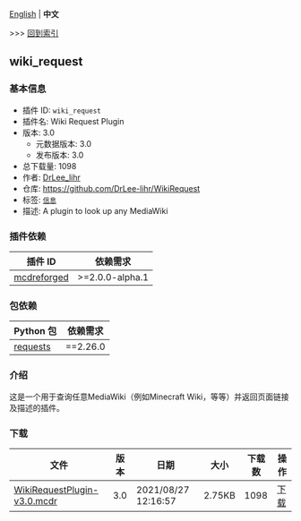 [English](readme.md) | **中文**

\>\>\> [回到索引](/readme-zh_cn.md)

## wiki_request

### 基本信息

- 插件 ID: `wiki_request`
- 插件名: Wiki Request Plugin
- 版本: 3.0
  - 元数据版本: 3.0
  - 发布版本: 3.0
- 总下载量: 1098
- 作者: [DrLee_lihr](https://github.com/DrLee-lihr)
- 仓库: https://github.com/DrLee-lihr/WikiRequest
- 标签: [`信息`](/labels/information/readme-zh_cn.md)
- 描述: A plugin to look up any MediaWiki

### 插件依赖

| 插件 ID | 依赖需求 |
| --- | --- |
| [mcdreforged](https://github.com/Fallen-Breath/MCDReforged) | \>=2.0.0-alpha.1 |

### 包依赖

| Python 包 | 依赖需求 |
| --- | --- |
| [requests](https://pypi.org/project/requests) | ==2.26.0 |

### 介绍

这是一个用于查询任意MediaWiki（例如Minecraft Wiki，等等）并返回页面链接及描述的插件。

### 下载

| 文件 | 版本 | 日期 | 大小 | 下载数 | 操作 |
| --- | --- | --- | --- | --- | --- |
| [WikiRequestPlugin-v3.0.mcdr](https://github.com/DrLee-lihr/WikiRequest/releases/tag/v3.0) | 3.0 | 2021/08/27 12:16:57 | 2.75KB | 1098 | [下载](https://github.com/DrLee-lihr/WikiRequest/releases/download/v3.0/WikiRequestPlugin-v3.0.mcdr) |


